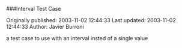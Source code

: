 ###Interval Test Case

Originally published: 2003-11-02 12:44:33
Last updated: 2003-11-02 12:44:33
Author: Javier Burroni

a test case to use with an interval insted of a single value